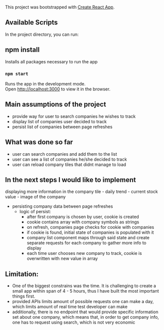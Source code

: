 This project was bootstrapped with [Create React App](https://github.com/facebook/create-react-app).

## Available Scripts

In the project directory, you can run:

## npm install

Installs all packages necessary to run the app

### `npm start`

Runs the app in the development mode.<br>
Open [http://localhost:3000](http://localhost:3000) to view it in the browser.

## Main assumptions of the project

- provide way for user to search companies he wishes to track
- display list of companies user decided to track
- persist list of companies between page refreshes

## What was done so far

- user can search companies and add them to the list
- user can see a list of companies he/she decided to track
- user can reload company tiles that didnt manage to load

## In the next steps I would like to implement

displaying more information in the company tile
    - daily trend
    - current stock value
    - image of the company

- persisting company data between page refreshes
    - logic of persist:
        - after first company is chosen by user, cookie is created
        - cookie contains array with company symbols as strings
        - on refresh, companies page checks for cookie with companies
        - if cookie is found, initial state of companies is populated with it
        - company list component maps through said state and create separate requests for each company to gather more info to display
        - each time user chooses new company to track, cookie is overwritten with new value in array

## Limitation:

- One of the biggest constrains was the time. It is challenging to create a small app within span of 4 - 5 hours, thus I have built the most important things first.
- provided APIs limits amount of possible requests one can make a day, which limits amount of real time test developer can make
- additionally, there is no endpoint that would provide specific information set about one company, which means that, in order to get company info, one has to request using search, which is not very economic

